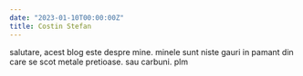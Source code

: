 ```yaml
---
date: "2023-01-10T00:00:00Z"
title: Costin Stefan
---
```

salutare,
acest blog este despre mine. minele sunt niste gauri in pamant din care se scot metale pretioase. sau carbuni. plm

